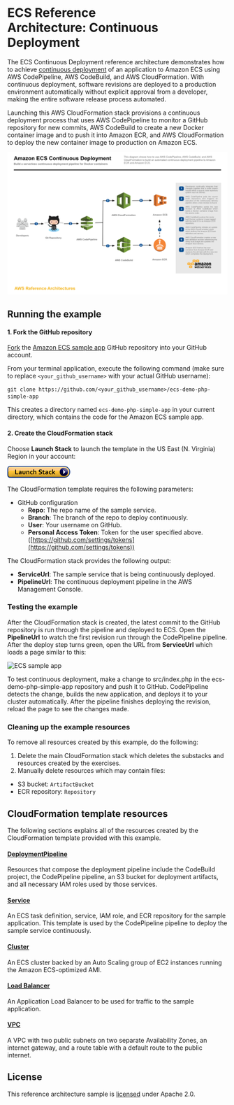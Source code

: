 # ECS Reference Architecture: Continuous Deployment


The ECS Continuous Deployment reference architecture demonstrates how to achieve [continuous deployment][continuous-deployment] of an application to Amazon ECS using AWS CodePipeline, AWS CodeBuild, and AWS CloudFormation. With continuous deployment, software revisions are deployed to a production environment automatically without explicit approval from a developer, making the entire software release process automated.

Launching this AWS CloudFormation stack provisions a continuous deployment process that uses AWS CodePipeline to monitor a GitHub repository for new commits, AWS CodeBuild to create a new Docker container image and to push it into Amazon ECR, and AWS CloudFormation to deploy the new container image to production on Amazon ECS.

[![](images/architecture.png)][architecture]

## Running the example

#### 1. Fork the GitHub repository

[Fork](https://help.github.com/articles/fork-a-repo/) the [Amazon ECS sample app](https://github.com/awslabs/ecs-demo-php-simple-app) GitHub repository into your GitHub account.

From your terminal application, execute the following command (make sure to replace `<your_github_username>` with your actual GitHub username):

```console
git clone https://github.com/<your_github_username>/ecs-demo-php-simple-app
```

This creates a directory named `ecs-demo-php-simple-app` in your current directory, which contains the code for the Amazon ECS sample app.

#### 2. Create the CloudFormation stack

Choose **Launch Stack** to launch the template in the US East (N. Virginia) Region in your account:

[![Launch ECS Continuous Deployment into North Virginia with CloudFormation](images/cloudformation-launch-stack.png)](https://console.aws.amazon.com/cloudformation/home?region=us-east-1#/stacks/new?stackName=ecs-continuous-deployment&templateURL=https://s3.amazonaws.com/ecs-refarch-continuous-deployment/ecs-refarch-continuous-deployment.yaml)

The CloudFormation template requires the following parameters:

- GitHub configuration
  - **Repo**: The repo name of the sample service.
  - **Branch**: The branch of the repo to deploy continuously.
  - **User**: Your username on GitHub.
  - **Personal Access Token**: Token for the user specified above. ([https://github.com/settings/tokens](https://github.com/settings/tokens))

The CloudFormation stack provides the following output:

- **ServiceUrl**: The sample service that is being continuously deployed.
- **PipelineUrl**: The continuous deployment pipeline in the AWS Management Console.

### Testing the example

After the CloudFormation stack is created, the latest commit to the GitHub repository is run through the pipeline and deployed to ECS. Open the **PipelineUrl** to watch the first revision run through the CodePipeline pipeline. After the deploy step turns green, open the URL from **ServiceUrl** which loads a page similar to this:

![ECS sample app](http://docs.aws.amazon.com/AmazonECS/latest/developerguide/images/simple-php-app.png)

To test continuous deployment, make a change to src/index.php in the ecs-demo-php-simple-app repository and push it to GitHub. CodePipeline detects the change, builds the new application, and deploys it to your cluster automatically. After the pipeline finishes deploying the revision, reload the page to see the changes made.

### Cleaning up the example resources

To remove all resources created by this example, do the following:

1. Delete the main CloudFormation stack which deletes the substacks and resources created by the exercises.
1. Manually delete resources which may contain files:
  - S3 bucket: `ArtifactBucket`
  - ECR repository: `Repository`

## CloudFormation template resources

The following sections explains all of the resources created by the CloudFormation template provided with this example.

#### [DeploymentPipeline](templates/deployment-pipeline.yaml)

  Resources that compose the deployment pipeline include the CodeBuild project, the CodePipeline pipeline, an S3 bucket for deployment artifacts, and all necessary IAM roles used by those services.

#### [Service](templates/service.yaml)

  An ECS task definition, service, IAM role, and ECR repository for the sample application. This template is used by the CodePipeline pipeline to deploy the sample service continuously.

#### [Cluster](templates/ecs-cluster.yaml)

  An ECS cluster backed by an Auto Scaling group of EC2 instances running the Amazon ECS-optimized AMI.

#### [Load Balancer](templates/load-balancer.yaml)

  An Application Load Balancer to be used for traffic to the sample application.

#### [VPC](templates/vpc.yaml)

  A VPC with two public subnets on two separate Availability Zones, an internet gateway, and a route table with a default route to the public internet.

## License

This reference architecture sample is [licensed][license] under Apache 2.0.


[continuous-deployment]: https://aws.amazon.com/devops/continuous-delivery/
[architecture]: images/architecture.pdf
[license]: LICENSE
